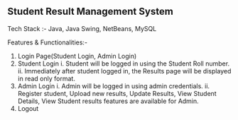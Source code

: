 Student Result Management System
--------------------------------

Tech Stack :- Java, Java Swing, NetBeans, MySQL

Features & Functionalities:-

1. Login Page(Student Login, Admin Login)
2. Student Login
      i. Student will be logged in using the Student Roll number.
      ii. Immediately after student logged in, the Results page will be displayed in read only format.
3. Admin Login
      i. Admin will be logged in using admin credentials.
      ii. Register student, Upload new results, Update Results, View Student Details, View Student results features are available for Admin.
4. Logout

     
